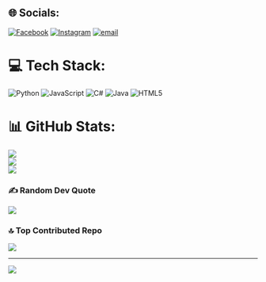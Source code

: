 
## 🌐 Socials:
[![Facebook](https://img.shields.io/badge/Facebook-%231877F2.svg?logo=Facebook&logoColor=white)](https://facebook.com/ngch.rz) [![Instagram](https://img.shields.io/badge/Instagram-%23E4405F.svg?logo=Instagram&logoColor=white)](https://instagram.com/ngch_1701) [![email](https://img.shields.io/badge/Email-D14836?logo=gmail&logoColor=white)](mailto:nguyenchinh17012k7@gmail.com) 

# 💻 Tech Stack:
![Python](https://img.shields.io/badge/python-3670A0?style=for-the-badge&logo=python&logoColor=ffdd54) ![JavaScript](https://img.shields.io/badge/javascript-%23323330.svg?style=for-the-badge&logo=javascript&logoColor=%23F7DF1E) ![C#](https://img.shields.io/badge/c%23-%23239120.svg?style=for-the-badge&logo=csharp&logoColor=white) ![Java](https://img.shields.io/badge/java-%23ED8B00.svg?style=for-the-badge&logo=openjdk&logoColor=white) ![HTML5](https://img.shields.io/badge/html5-%23E34F26.svg?style=for-the-badge&logo=html5&logoColor=white)
# 📊 GitHub Stats:
![](https://github-readme-stats.vercel.app/api?username=Rzywi&theme=dark&hide_border=false&include_all_commits=false&count_private=false)<br/>
![](https://nirzak-streak-stats.vercel.app/?user=Rzywi&theme=dark&hide_border=false)<br/>
![](https://github-readme-stats.vercel.app/api/top-langs/?username=Rzywi&theme=dark&hide_border=false&include_all_commits=false&count_private=false&layout=compact)

### ✍️ Random Dev Quote
![](https://quotes-github-readme.vercel.app/api?type=horizontal&theme=radical)

### 🔝 Top Contributed Repo
![](https://github-contributor-stats.vercel.app/api?username=Rzywi&limit=5&theme=dark&combine_all_yearly_contributions=true)

---
[![](https://visitcount.itsvg.in/api?id=Rzywi&icon=0&color=0)](https://visitcount.itsvg.in)

<!-- Proudly created with GPRM ( https://gprm.itsvg.in ) -->
